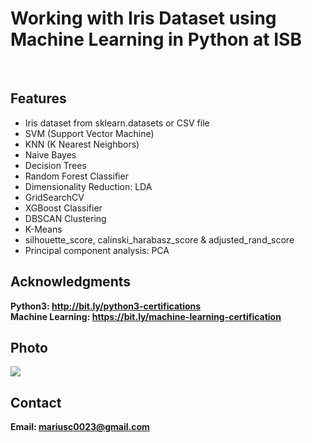 <h1>Working with Iris Dataset using Machine Learning in Python at ISB</h1>
<br>
<h2>Features</h2>
<ul>
  <li>Iris dataset from sklearn.datasets or CSV file</li>
  <li>SVM (Support Vector Machine)</li>
  <li>KNN (K Nearest Neighbors)</li>
  <li>Naive Bayes</li>
  <li>Decision Trees</li>
  <li>Random Forest Classifier</li>
  <li>Dimensionality Reduction: LDA</li>
  <li>GridSearchCV</li>
  <li>XGBoost Classifier</li>
  <li>DBSCAN Clustering</li>
  <li>K-Means</li>
  <li>silhouette_score, calinski_harabasz_score & adjusted_rand_score</li>
  <li>Principal component analysis: PCA</li>
</ul>
  
<h2>Acknowledgments</h2>

<b> Python3: http://bit.ly/python3-certifications <b>
<br>
<b> Machine Learning: https://bit.ly/machine-learning-certification <b>


<h2>Photo</h2>
<img src="photo.png">
<br>


<h2>Contact</h2>

<b> Email: mariusc0023@gmail.com </b>
